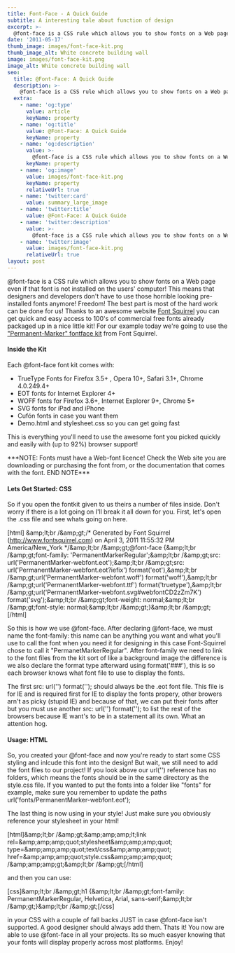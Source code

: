 ```yaml
---
title: Font-Face - A Quick Guide
subtitle: A interesting tale about function of design
excerpt: >-
  @font-face is a CSS rule which allows you to show fonts on a Web page
date: '2011-05-17'
thumb_image: images/font-face-kit.png
thumb_image_alt: White concrete building wall
image: images/font-face-kit.png
image_alt: White concrete building wall
seo:
  title: @Font-Face: A Quick Guide
  description: >-
    @font-face is a CSS rule which allows you to show fonts on a Web page
  extra:
    - name: 'og:type'
      value: article
      keyName: property
    - name: 'og:title'
      value: @Font-Face: A Quick Guide
      keyName: property
    - name: 'og:description'
      value: >-
        @font-face is a CSS rule which allows you to show fonts on a Web page
      keyName: property
    - name: 'og:image'
      value: images/font-face-kit.png
      keyName: property
      relativeUrl: true
    - name: 'twitter:card'
      value: summary_large_image
    - name: 'twitter:title'
      value: @Font-Face: A Quick Guide
    - name: 'twitter:description'
      value: >-
        @font-face is a CSS rule which allows you to show fonts on a Web page
    - name: 'twitter:image'
      value: images/font-face-kit.png
      relativeUrl: true
layout: post
---
```


@font-face is a CSS rule which allows you to show fonts on a Web page even if that font is not installed on the users' computer! This means that designers and developers don't have to use those horrible looking pre-installed fonts anymore! Freedom!
The best part is most of the hard work can be done for us! Thanks to an awesome website [Font Squirrel](http://www.fontsquirrel.com/fontface) you can get quick and easy access to 100's of commercial free fonts already packaged up in a nice little kit! For our example today we're going to use the ["Permanent-Marker" fontface kit](http://www.fontsquirrel.com/fontfacekit/permanent-marker) from Font Squirrel.

[](http://www.fontsquirrel.com "FontSquirrel")

#### Inside the Kit

Each @font-face font kit comes with:

- TrueType Fonts for Firefox 3.5+ , Opera 10+, Safari 3.1+, Chrome 4.0.249.4+
- EOT fonts for Internet Explorer 4+
- WOFF fonts for Firefox 3.6+, Internet Explorer 9+, Chrome 5+
- SVG fonts for iPad and iPhone
- Cufón fonts in case you want them
- Demo.html and stylesheet.css so you can get going fast

This is everything you'll need to use the awesome font you picked quickly and easily with (up to 92%) browser support!

\*\*\*NOTE: Fonts must have a Web-font licence! Check the Web site you are downloading or purchasing the font from, or the documentation that comes with the font. END NOTE\*\*\*

#### Lets Get Started: CSS

So if you open the fontkit given to us theirs a number of files inside. Don't worry if there is a lot going on I'll break it all down for you. First, let's open the .css file and see whats going on here.

\[html\]
&amp;amp;lt;br /&amp;amp;gt;/\* Generated by Font Squirrel (http://www.fontsquirrel.com) on April 3, 2011 11:55:32 PM America/New\_York \*/&amp;amp;lt;br /&amp;amp;gt;@font-face {&amp;amp;lt;br /&amp;amp;gt;font-family: 'PermanentMarkerRegular';&amp;amp;lt;br /&amp;amp;gt;src: url('PermanentMarker-webfont.eot');&amp;amp;lt;br /&amp;amp;gt;src: url('PermanentMarker-webfont.eot?iefix') format('eot'),&amp;amp;lt;br /&amp;amp;gt;url('PermanentMarker-webfont.woff') format('woff'),&amp;amp;lt;br /&amp;amp;gt;url('PermanentMarker-webfont.ttf') format('truetype'),&amp;amp;lt;br /&amp;amp;gt;url('PermanentMarker-webfont.svg#webfontCD2zZm7K') format('svg');&amp;amp;lt;br /&amp;amp;gt;font-weight: normal;&amp;amp;lt;br /&amp;amp;gt;font-style: normal;&amp;amp;lt;br /&amp;amp;gt;}&amp;amp;lt;br /&amp;amp;gt;
\[/html\]




So this is how we use @font-face. After declaring @font-face, we must name the font-family: this name can be anything you want and what you'll use to call the font when you need it for designing
in this case Font-Squirrel chose to call it "PermanetMarkerRegular". After font-family we need to link to the font files from the kit sort of like a background image the difference is we also declare the
format type afterward using format('###'), this is so each browser knows what font file to use to display the fonts.

The first src: url('') format(''); should always be the .eot font file. This file is for IE and is required first for IE to display the fonts propery, other browers arn't as picky (stupid IE) and because of that,
we can put their fonts after but you must use another src: url('') format(''); to list the rest of the browsers because IE want's to be in a statement all its own. What an attention hog.

#### Usage: HTML

So, you created your @font-face and now you're ready to start some CSS styling and inlcude this font into the design! But wait, we still need to add the font files to our project! If you look above
our url('') reference has no folders, which means the fonts should be in the same directory as the style.css file. If you wanted to put the fonts into a folder like "fonts" for example,
make sure you remember to update the paths url('fonts/PermanentMarker-webfont.eot');

The last thing is now using in your style! Just make sure you obviously reference your stylesheet in your html!

\[html\]&amp;amp;lt;br /&amp;amp;gt;&amp;amp;amp;amp;lt;link rel=&amp;amp;amp;amp;quot;stylesheet&amp;amp;amp;amp;quot; type=&amp;amp;amp;amp;quot;text/css&amp;amp;amp;amp;quot; href=&amp;amp;amp;amp;quot;style.css&amp;amp;amp;amp;quot; /&amp;amp;amp;amp;gt;&amp;amp;lt;br /&amp;amp;gt;\[/html\]




and then you can use:

\[css\]&amp;amp;lt;br /&amp;amp;gt;h1 {&amp;amp;lt;br /&amp;amp;gt;font-family: PermanentMarkerRegular, Helvetica, Arial, sans-serif;&amp;amp;lt;br /&amp;amp;gt;}&amp;amp;lt;br /&amp;amp;gt;\[/css\]




in your CSS with a couple of fall backs JUST in case @font-face isn't supported. A good designer should always add them. Thats it! You now are able to use @font-face in all your projects. Its so much easyer knowing that your fonts will display properly across most platforms. Enjoy!
